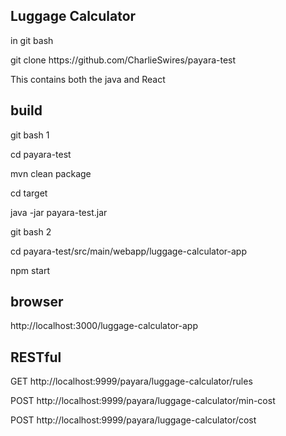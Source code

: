 Luggage Calculator
------------------
<p>in git bash</p>
<p>git clone https://github.com/CharlieSwires/payara-test</p>
<p>This contains both the java and React</p>

build
-----
<p>git bash 1</p>
<p>cd payara-test</p>
<p>mvn clean package</p>
<p>cd target</p>
<p>java -jar payara-test.jar</p>
<p>git bash 2</p>
<p>cd payara-test/src/main/webapp/luggage-calculator-app</p>
<p>npm start</p>


browser
-------
<p>http://localhost:3000/luggage-calculator-app</p>


RESTful
-------

<p>GET http://localhost:9999/payara/luggage-calculator/rules</p>
<p>POST http://localhost:9999/payara/luggage-calculator/min-cost</p>
<p>POST http://localhost:9999/payara/luggage-calculator/cost</p>
